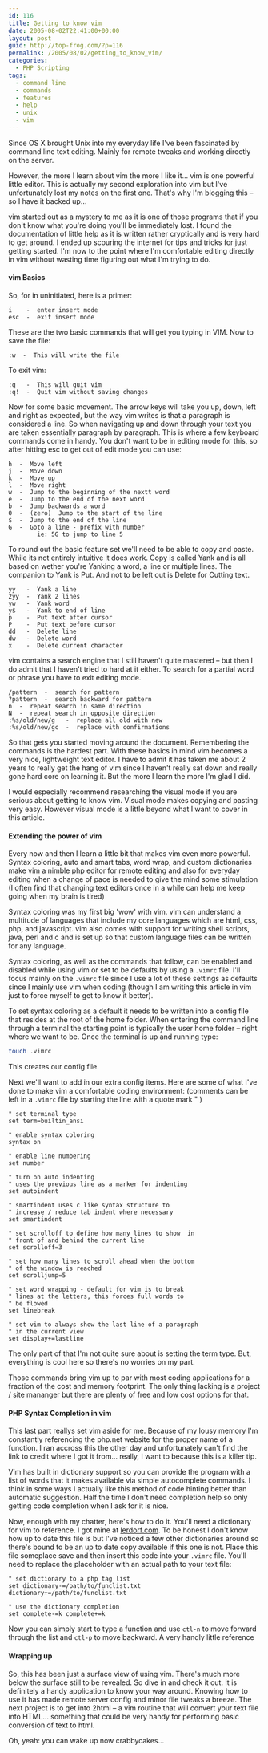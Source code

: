 ```yaml
---
id: 116
title: Getting to know vim
date: 2005-08-02T22:41:00+00:00
layout: post
guid: http://top-frog.com/?p=116
permalink: /2005/08/02/getting_to_know_vim/
categories:
  - PHP Scripting
tags:
  - command line
  - commands
  - features
  - help
  - unix
  - vim
---
```

Since OS X brought Unix into my everyday life I've been fascinated by command line text editing. Mainly for remote tweaks and working directly on the server. 

However, the more I learn about vim the more I like it… vim is one powerful little editor. This is actually my second exploration into vim but I've unfortunately lost my notes on the first one. That's why I'm blogging this – so I have it backed up…

vim started out as a mystery to me as it is one of those programs that if you don't know what you're doing you'll be immediately lost. I found the documentation of little help as it is written rather cryptically and is very hard to get around. I ended up scouring the internet for tips and tricks for just getting started. I'm now to the point where I'm comfortable editing directly in vim without wasting time figuring out what I'm trying to do.

#### vim Basics

So, for in uninitiated, here is a primer:

```
i    -  enter insert mode
esc  -  exit insert mode
```

These are the two basic commands that will get you typing in VIM. Now to save the file:

```
:w  -  This will write the file
```

To exit vim:

```
:q   -  This will quit vim
:q!  -  Quit vim without saving changes
```

Now for some basic movement. The arrow keys will take you up, down, left and right as expected, but the way vim writes is that a paragraph is considered a line. So when navigating up and down through your text you are taken essentially paragraph by paragraph. This is where a few keyboard commands come in handy. You don't want to be in editing mode for this, so after hitting esc to get out of edit mode you can use:

```
h  -  Move left
j  -  Move down
k  -  Move up
l  -  Move right
w  -  Jump to the beginning of the nextt word
e  -  Jump to the end of the next word
b  -  Jump backwards a word
0  -  (zero)  Jump to the start of the line
$  -  Jump to the end of the line
G  -  Goto a line - prefix with number
        ie: 5G to jump to line 5
```

To round out the basic feature set we'll need to be able to copy and paste. While its not entirely intuitive it does work. Copy is called Yank and is all based on wether you're Yanking a word, a line or multiple lines. The companion to Yank is Put. And not to be left out is Delete for Cutting text.

```
yy   -  Yank a line
2yy  -  Yank 2 lines
yw   -  Yank word
y$   -  Yank to end of line
p    -  Put text after cursor
P    -  Put text before cursor
dd   -  Delete line
dw   -  Delete word
x    -  Delete current character
```

vim contains a search engine that I still haven't quite mastered – but then I do admit that I haven't tried to hard at it either. To search for a partial word or phrase you have to exit editing mode.

```
/pattern  -  search for pattern
?pattern  -  search backward for pattern
n  -  repeat search in same direction
N  -  repeat search in opposite direction
:%s/old/new/g   -  replace all old with new
:%s/old/new/gc  -  replace with confirmations
```

So that gets you started moving around the document. Remembering the commands is the hardest part. With these basics in mind vim becomes a very nice, lightweight text editor. I have to admit it has taken me about 2 years to really get the hang of vim since I haven't really sat down and really gone hard core on learning it. But the more I learn the more I'm glad I did.

I would especially recommend researching the visual mode if you are serious about getting to know vim. Visual mode makes copying and pasting very easy. However visual mode is a little beyond what I want to cover in this article.

#### Extending the power of vim

Every now and then I learn a little bit that makes vim even more powerful. Syntax coloring, auto and smart tabs, word wrap, and custom dictionaries make vim a nimble php editor for remote editing and also for everyday editing when a change of pace is needed to give the mind some stimulation (I often find that changing text editors once in a while can help me keep going when my brain is tired)

Syntax coloring was my first big 'wow' with vim. vim can understand a multitude of languages that include my core languages which are html, css, php, and javascript. vim also comes with support for writing shell scripts, java, perl and c and is set up so that custom language files can be written for any language.

Syntax coloring, as well as the commands that follow, can be enabled and disabled while using vim or set to be defaults by using a `.vimrc` file. I'll focus mainly on the `.vimrc` file since I use a lot of these settings as defaults since I mainly use vim when coding (though I am writing this article in vim just to force myself to get to know it better).

To set syntax coloring as a default it needs to be written into a config file that resides at the root of the home folder. When entering the command line through a terminal the starting point is typically the user home folder – right where we want to be. Once the terminal is up and running type:

``` sh
touch .vimrc
```

This creates our config file.

Next we'll want to add in our extra config items. Here are some of what I've done to make vim a comfortable coding environment: (comments can be left in a `.vimrc` file by starting the line with a quote mark " )

``` viml
" set terminal type
set term=builtin_ansi

" enable syntax coloring
syntax on

" enable line numbering
set number

" turn on auto indenting
" uses the previous line as a marker for indenting
set autoindent

" smartindent uses c like syntax structure to 
" increase / reduce tab indent where necessary
set smartindent

" set scrolloff to define how many lines to show  in 
" front of and behind the current line
set scrolloff=3

" set how many lines to scroll ahead when the bottom
" of the window is reached
set scrolljump=5

" set word wrapping - default for vim is to break
" lines at the letters, this forces full words to
" be flowed
set linebreak

" set vim to always show the last line of a paragraph
" in the current view
set display+=lastline
```

The only part of that I'm not quite sure about is setting the term type. But, everything is cool here so there's no worries on my part.

Those commands bring vim up to par with most coding applications for a fraction of the cost and memory footprint. The only thing lacking is a project / site mananger but there are plenty of free and low cost options for that.

#### PHP Syntax Completion in vim

This last part reallys set vim aside for me. Because of my lousy memory I'm constantly referencing the php.net website for the proper name of a function. I ran accross this the other day and unfortunately can't find the link to credit where I got it from… really, I want to because this is a killer tip.

Vim has built in dictionary support so you can provide the program with a list of words that it makes available via simple autocomplete commands. I think in some ways I actually like this method of code hinting better than automatic suggestion. Half the time I don't need completion help so only getting code completion when I ask for it is nice.

Now, enough with my chatter, here's how to do it. You'll need a dictionary for vim to reference. I got mine at [lerdorf.com](http://lerdorf.com/funclist.txt). To be honest I don't know how up to date this file is but I've noticed a few other dictionaries around so there's bound to be an up to date copy available if this one is not. Place this file someplace save and then insert this code into your `.vimrc` file. You'll need to replace the placeholder with an actual path to your text file:

``` viml
" set dictionary to a php tag list
set dictionary-=/path/to/funclist.txt dictionary+=/path/to/funclist.txt

" use the dictionary completion
set complete-=k complete+=k
```

Now you can simply start to type a function and use `ctl-n` to move forward through the list and `ctl-p` to move backward. A very handly little reference

#### Wrapping up

So, this has been just a surface view of using vim. There's much more below the surface still to be revealed. So dive in and check it out. It is definitely a handy application to know your way around. Knowing how to use it has made remote server config and minor file tweaks a breeze. The next project is to get into 2html – a vim routine that will convert your text file into HTML… something that could be very handy for performing basic conversion of text to html.

Oh, yeah: you can wake up now crabbycakes…